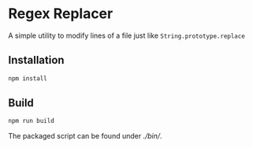 # Regex Replacer

A simple utility to modify lines of a file just like `String.prototype.replace`

## Installation

```bash
npm install
```

## Build

```bash
npm run build
```

The packaged script can be found under _./bin/_.
